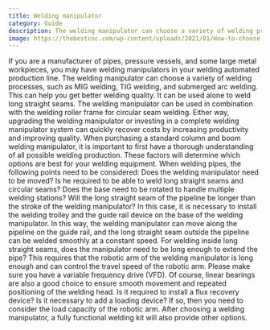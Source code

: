 ```yaml
---
title: Welding manipulator
category: Guide
description: The welding manipulator can choose a variety of welding processes, such as MIG welding, TIG welding, and submerged arc welding. This can help you get better welding quality. It can be used alone to weld long straight seams. The welding manipulator can be used in combination with the welding roller frame for circular seam welding. Either way, upgrading the welding manipulator or investing in a complete welding manipulator system can quickly recover costs by increasing productivity and improving quality.
image: https://thebestcnc.com/wp-content/uploads/2021/01/How-to-choose-a-welding-manipulator.jpg
---
```


If you are a manufacturer of pipes, pressure vessels, and some large metal workpieces, you may have welding manipulators in your welding automated production line.
The welding manipulator can choose a variety of welding processes, such as MIG welding, TIG welding, and submerged arc welding. This can help you get better welding quality. It can be used alone to weld long straight seams. The welding manipulator can be used in combination with the welding roller frame for circular seam welding. Either way, upgrading the welding manipulator or investing in a complete welding manipulator system can quickly recover costs by increasing productivity and improving quality.
When purchasing a standard column and boom welding manipulator, it is important to first have a thorough understanding of all possible welding production. These factors will determine which options are best for your welding equipment.
When welding pipes, the following points need to be considered:
Does the welding manipulator need to be moved? Is he required to be able to weld long straight seams and circular seams? Does the base need to be rotated to handle multiple welding stations?
Will the long straight seam of the pipeline be longer than the stroke of the welding manipulator? In this case, it is necessary to install the welding trolley and the guide rail device on the base of the welding manipulator. In this way, the welding manipulator can move along the pipeline on the guide rail, and the long straight seam outside the pipeline can be welded smoothly at a constant speed.
For welding inside long straight seams, does the manipulator need to be long enough to extend the pipe? This requires that the robotic arm of the welding manipulator is long enough and can control the travel speed of the robotic arm. Please make sure you have a variable frequency drive (VFD). Of course, linear bearings are also a good choice to ensure smooth movement and repeated positioning of the welding head.
Is it required to install a flux recovery device? Is it necessary to add a loading device? If so, then you need to consider the load capacity of the robotic arm.
After choosing a welding manipulator, a fully functional welding kit will also provide other options.